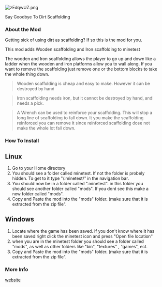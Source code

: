 ![zEdqwUZ.png](https://bitbucket.org/repo/B85zAq/images/958259462-zEdqwUZ.png)

 Say Goodbye To Dirt Scaffolding 

### About the Mod ###

Getting sick of using dirt as scaffolding? If so this is the mod for you.

This mod adds Wooden scaffolding and Iron scaffolding to minetest

The wooden and Iron scaffolding allows the player to go up and down like a ladder when the wooden and iron platforms allow you to wall along. If you want to remove the scaffolding just remove one or the bottom blocks to take the whole thing down.

> Wooden scaffolding is cheap and easy to make. However it can be destroyed by hand

> Iron scaffolding needs iron, but it cannot be destroyed by hand, and needs a pick.

> A Wrench can be used to reinforce your scaffolding. This will stop a long line of scaffolding to fall down. It you make the scaffolding reinforced you can remove it since reinforced scaffolding dose not make the whole lot fall down.

### How To Install ###

## Linux ##
1. Go to your Home directory
2. You should see a folder called minetest. If not the folder is probely hidden. To get to it type "/.minetest/" in the navigation bar.
3. You should now be in a folder called ".minetest". in this folder you should see another folder called "mods". If you dont see this make a new folder called "mods".
4.   Copy and Paste the mod into the "mods" folder. (make sure that it is extracted from the zip file". 

## Windows ##
1. Locate where the game has been saved. if you don't know where it has been saved right click the minetest icon and press "Open file location"
2. when you are in the minetest folder you should see a folder called "mods", as well as other folders like "bin", "textures" , "games", ect. 
3. Copy and Paste the mod into the "mods" folder. (make sure that it is extracted from the zip file". 

### More Info ###
[ website](http://thatraspberrypiserver.raspberryip.com/Infinatum_Minetest/scaffolding.html)